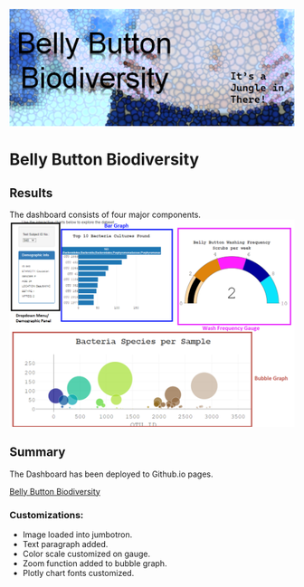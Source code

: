 ![](static/images/bellybutton.png)  

# Belly Button Biodiversity

## Results
The dashboard consists of four major components.
![](Resources/BB.png)  

## Summary
The Dashboard has been deployed to Github.io pages.

[Belly Button Biodiversity](https://rafajos20.github.io/Belly_Button_Biodiversity/)

### Customizations:
* Image loaded into jumbotron.
* Text paragraph added.
* Color scale customized on gauge.
* Zoom function added to bubble graph.
* Plotly chart fonts customized.


